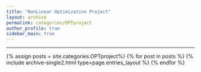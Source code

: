 ```yaml
---
title: "NonLinear Optimization Project"
layout: archive
permalink: categories/OPTproject
author_profile: true
sidebar_main: true
---
```


<!-- 공백이 포함되어 있는 카테고리 이름의 경우 site.categories.['a b c'] 이런식으로! -->

***

{% assign posts = site.categories.OPTproject%}
{% for post in posts %} {% include archive-single2.html type=page.entries_layout %} {% endfor %}
 
